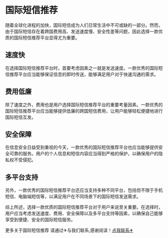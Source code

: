 # 国际短信推荐

随着全球化进程的加快，国际短信成为人们日常生活中不可或缺的一部分。然而，由于国际短信存在着跨国费用高、发送速度慢、安全性差等问题，因此选择一款优质的国际短信推荐平台显得尤为重要。

## 速度快

在选择国际短信推荐平台时，首要考虑因素之一就是发送速度。一款优秀的国际短信推荐平台应当能够保证信息的即时传送，能够满足用户对于快速沟通的需求。

## 费用低廉

除了速度之外，费用也是用户选择国际短信推荐平台的重要考量因素。一款优秀的国际短信推荐平台应当能够提供低廉的跨国短信费用，让用户能够轻松便捷地进行国际短信互发。

## 安全保障

在信息安全日益受到重视的今天，一款优秀的国际短信推荐平台也应当能够提供安全可靠的服务。用户的个人信息和短信内容应当得到严格的保护，以确保用户的隐私权不受侵犯。

## 多平台支持

另外，一款优秀的国际短信推荐平台还应当支持多种不同平台，包括但不限于手机短信、电脑端短信等，以满足用户在不同场景下的国际短信发送需求。

综上所述，选择一款优质的国际短信推荐平台对于用户来说至关重要。在选择时，用户应当考虑发送速度、费用、安全保障以及多平台支持等因素，以确保自己能够享受到便捷、安全的国际短信服务。

更多关于国际短信推荐 请通过✈与我们联系,感谢阅读！[点我联系✈](https://chat.G208.com)